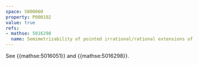 ```yaml
---
space: S000060
property: P000102
value: true
refs:
- mathse: 5016298
  name: Semimetrizability of pointed irrational/rational extensions of reals
---
```


See {{mathse:5016051}} and {{mathse:5016298}}.
